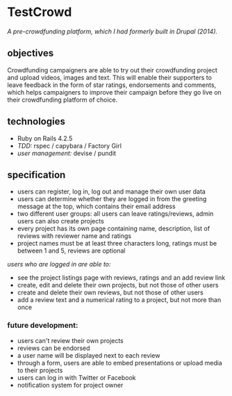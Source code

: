# TestCrowd

*A pre-crowdfunding platform, which I had formerly built in Drupal (2014).*

## objectives

Crowdfunding campaigners are able to try out their crowdfunding project and upload videos, images and text. This will enable their supporters to leave feedback in the form of star ratings, endorsements and comments, which helps campaigners to improve their campaign before they go live on their crowdfunding platform of choice.

## technologies

- Ruby on Rails 4.2.5
- *TDD:* rspec / capybara / Factory Girl
- *user management:* devise / pundit

## specification

* users can register, log in, log out and manage their own user data
* users can determine whether they are logged in from the greeting message at the top, which contains their email address
* two different user groups: all users can leave ratings/reviews, admin users can also create projects
* every project has its own page containing name, description, list of reviews with reviewer name and ratings
* project names must be at least three characters long, ratings must be between 1 and 5, reviews are optional

*users who are logged in are able to:*

* see the project listings page with reviews, ratings and an add review link
* create, edit and delete their own projects, but not those of other users
* create and delete their own reviews, but not those of other users
* add a review text and a numerical rating to a project, but not more than once

### future development:

* users can't review their own projects
* reviews can be endorsed
* a user name will be displayed next to each review
* through a form, users are able to embed presentations or upload media to their projects
* users can log in with Twitter or Facebook
* notification system for project owner
